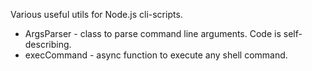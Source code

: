 Various useful utils for Node.js cli-scripts.

-   ArgsParser - class to parse command line arguments. Code is self-describing.
-   execCommand - async function to execute any shell command.
